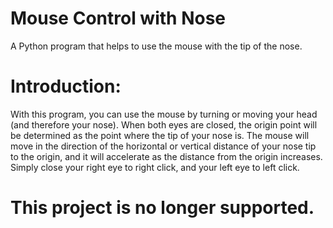 # Mouse Control with Nose
A Python program that helps to use the mouse with the tip of the nose.

# Introduction:
With this program, you can use the mouse by turning or moving your head (and therefore your nose).
When both eyes are closed, the origin point will be determined as the point where the tip of your nose is.
The mouse will move in the direction of the horizontal or vertical distance of your nose tip to the origin, and it will accelerate as the distance from the origin increases.
Simply close your right eye to right click, and your left eye to left click.

# This project is no longer supported.
